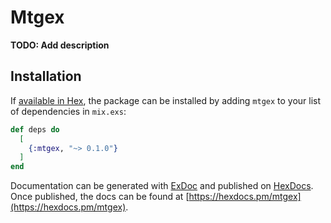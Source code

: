 # Mtgex

**TODO: Add description**

## Installation

If [available in Hex](https://hex.pm/docs/publish), the package can be installed
by adding `mtgex` to your list of dependencies in `mix.exs`:

```elixir
def deps do
  [
    {:mtgex, "~> 0.1.0"}
  ]
end
```

Documentation can be generated with [ExDoc](https://github.com/elixir-lang/ex_doc)
and published on [HexDocs](https://hexdocs.pm). Once published, the docs can
be found at [https://hexdocs.pm/mtgex](https://hexdocs.pm/mtgex).

